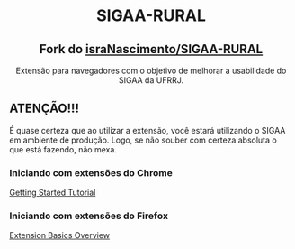 <h1 align="center">
  SIGAA-RURAL
</h1>

<h2 align="center">
  Fork do <a href=https://github.com/israNascimento/SIGAA-RURAL>israNascimento/SIGAA-RURAL</a>
</h2>

<p align="center">
    Extensão para navegadores com o objetivo de melhorar a usabilidade do SIGAA da UFRRJ.
</p>

## ATENÇÃO!!!
É quase certeza que ao utilizar a extensão, você estará utilizando o SIGAA em ambiente de produção. Logo, se não souber com certeza absoluta o que está fazendo, não mexa.

### Iniciando com extensões do Chrome
[Getting Started Tutorial](https://developer.chrome.com/extensions/getstarted)

### Iniciando com extensões do Firefox
[Extension Basics Overview](https://extensionworkshop.com/extension-basics/)
